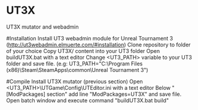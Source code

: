 # UT3X
UT3X mutator and webadmin

#Installation
Install UT3 webadmin module for Unreal Tournament 3 (http://ut3webadmin.elmuerte.com/#installation)
Clone repository to folder of your choice
Copy UT3X/ content into your UT3 folder
Open buildUT3X.bat with a text editor
Change <UT3_PATH> variable to your UT3 folder and save file. (e.g: UT3_PATH="C:\Program Files (x86)\Steam\SteamApps\common\Unreal Tournament 3")

#Compile
Install UT3X mutator (previous section)
Open <UT3_PATH>\UTGame\Config\UTEditor.ini with a text editor
Below "[ModPackages] section" add line "ModPackages=UT3X" and save file.
Open batch window and execute command "buildUT3X.bat build"